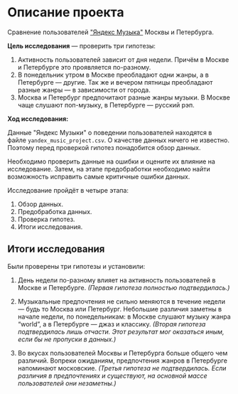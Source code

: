 ﻿# Описание проекта
Сравнение пользователей ["Яндекс Музыка"](https://music.yandex.ru/) Москвы и Петербурга.

**Цель исследования** — проверить три гипотезы:
1. Активность пользователей зависит от дня недели. Причём в Москве и Петербурге это проявляется по-разному.
2. В понедельник утром в Москве преобладают одни жанры, а в Петербурге — другие. Так же и вечером пятницы преобладают разные жанры — в зависимости от города. 
3. Москва и Петербург предпочитают разные жанры музыки. В Москве чаще слушают поп-музыку, в Петербурге — русский рэп.

**Ход исследования:**

Данные "Яндекс Музыки" о поведении пользователей находятся в файле `yandex_music_project.csv`. О качестве данных ничего не известно. Поэтому перед проверкой гипотез понадобится обзор данных. 

Необходимо проверить данные на ошибки и оцените их влияние на исследование. Затем, на этапе предобработки необходимо найти возможность исправить самые критичные ошибки данных.

Исследование пройдёт в четыре этапа:
 1. Обзор данных.
 2. Предобработка данных.
 3. Проверка гипотез.
 4. Итоги исследования.

## Итоги исследования

Были проверены три гипотезы и установили:

1. День недели по-разному влияет на активность пользователей в Москве и Петербурге. _(Первая гипотеза полностью подтвердилась.)_

2. Музыкальные предпочтения не сильно меняются в течение недели — будь то Москва или Петербург. Небольшие различия заметны в начале недели, по понедельникам: в Москве слушают музыку жанра “world”, а в Петербурге — джаз и классику.
_(Вторая гипотеза подтвердилась лишь отчасти. Этот результат мог оказаться иным, если бы не пропуски в данных.)_

3. Во вкусах пользователей Москвы и Петербурга больше общего чем различий. Вопреки ожиданиям, предпочтения жанров в Петербурге напоминают московские.
_(Третья гипотеза не подтвердилась. Если различия в предпочтениях и существуют, на основной массе пользователей они незаметны.)_